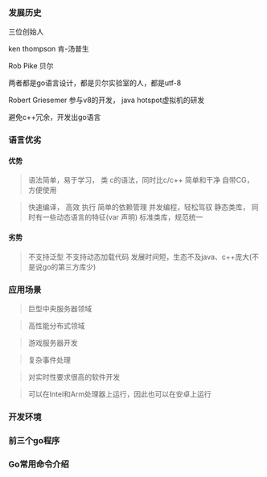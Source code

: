 ### 发展历史

三位创始人

ken thompson 肯-汤普生

Rob Pike 贝尔

两者都是go语言设计，都是贝尔实验室的人，都是utf-8

Robert Griesemer 参与v8的开发， java hotspot虚拟机的研发

避免c++冗余，开发出go语言



### 语言优劣


#### 优势
> 语法简单，易于学习， 类 c的语法，同时比c/c++ 简单和干净
> 自带CG， 方便使用

> 快速编译， 高效 执行
> 简单的依赖管理
> 并发编程，轻松驾驭
> 静态类库， 同时有一些动态语言的特征(var 声明)
> 标准类库，规范统一


#### 劣势

> 不支持泛型
> 不支持动态加载代码
> 发展时间短，生态不及java、c++庞大(不是说go的第三方库少)

### 应用场景

> 巨型中央服务器领域


> 高性能分布式领域

> 游戏服务器开发

> 复杂事件处理

> 对实时性要求很高的软件开发

> 可以在Intel和Arm处理器上运行，因此也可以在安卓上运行


### 开发环境



### 前三个go程序

### Go常用命令介绍